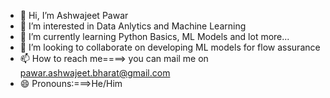 - 👋 Hi, I’m Ashwajeet Pawar
- 👀 I’m interested in Data Anlytics and Machine Learning
- 🌱 I’m currently learning Python Basics, ML Models and lot more...
- 💞️ I’m looking to collaborate on developing ML models for flow assurance
- 📫 How to reach me====> you can mail me on pawar.ashwajeet.bharat@gmail.com
- 😄 Pronouns:===>He/Him


<!---
pawarashwajeet/pawarashwajeet is a ✨ special ✨ repository because its `README.md` (this file) appears on your GitHub profile.
You can click the Preview link to take a look at your changes.
--->
